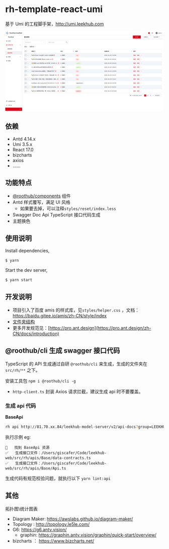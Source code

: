 # rh-template-react-umi

基于 Umi 的工程脚手架，http://umi.leekhub.com

![](./demo.png)

## 依赖

- Antd 4.14.x
- Umi 3.5.x
- React 17.0
- bizcharts
- axios
- ……

## 功能特点

- [@roothub/components](http://components.leekhub.com/) 组件
- Antd 样式覆写，满足 UI 风格
  - 如果要去掉，可以注释`styles/reset/index.less`
- Swagger Doc Api TypeScript 接口代码生成
- 主题换色

## 使用说明

Install dependencies,

```bash
$ yarn
```

Start the dev server,

```bash
$ yarn start
```

## 开发说明

- 项目引入了百度 amis 的样式库，见`styles/helper.css` ，文档：https://baidu.gitee.io/amis/zh-CN/style/index
- [文件夹结构](https://pro.ant.design/zh-CN/docs/folder)
- 更多开发规范见：[https://pro.ant.design](https://pro.ant.design/zh-CN/docs/introduction)

## @roothub/cli 生成 swagger 接口代码

TypeScript 的 API 生成通过自研 `@roothub/cli` 来生成，生成的文件夹在 `src/rh/**` 之下。

安装工具包 `npm i @roothub/cli -g`

- `http-client.ts` 封装 Axios 请求拦截，建议生成 api 时不要覆盖。

### 生成 api 代码

**BaseApi**

```bash
rh api http://81.70.xx.84/leekhub-model-server/v2/api-docs?group=LEEKHUB%20SERVER%20base%20API -n
```

执行示例 eg:

```
🍖️   找到 BaseApi 资源
✅   生成接口文件：/Users/giscafer/Code/leekhub-web/src/rh/apis/Base/data-contracts.ts
✅   生成接口文件：/Users/giscafer/Code/leekhub-web/src/rh/apis/Base/Api.ts
```

生成代码有规范校验问题，就执行以下 `yarn lint:api`

## 其他

拓扑图\统计图表

- Diagram Maker: https://awslabs.github.io/diagram-maker/
- Topology : http://topology.le5le.com/
- G6: https://g6.antv.vision/
  - graphin: https://graphin.antv.vision/graphin/quick-start/overview/
- bizcharts ： https://www.bizcharts.net/
